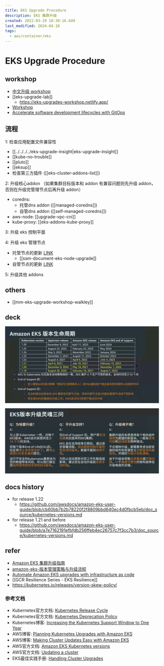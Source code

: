 ```yaml
---
title: EKS Upgrade Procedure
description: EKS 集群升级
created: 2022-03-29 10:30:16.649
last_modified: 2024-04-10
tags:
  - aws/container/eks
---
```


# EKS Upgrade Procedure
## workshop
- [中文升级 workshop](https://catalog.us-east-1.prod.workshops.aws/workshops/2b3af041-8716-4fde-ab3b-408a1036ec7d/zh-CN/30-worker-nodes-upgrade/33-create-new-node-group)
- [[eks-upgrade-lab]]
	- https://eks-upgrades-workshop.netlify.app/
- [Workshop](https://www.eksworkshop.com/intermediate/320_eks_upgrades/) 
- [Accelerate software development lifecycles with GitOps](https://catalog.us-east-1.prod.workshops.aws/workshops/20f7b273-ed55-411f-8c9c-4dc9e5ff8677/en-US)


## 流程 
1: 检查应用配置文件兼容性
- [[../../../../eks-upgrade-insight|eks-upgrade-insight]]
- [[kube-no-trouble]] 
- [[pluto]] 
- [[eksup]] 
- 检查第三方插件 ([[eks-cluster-addons-list]])

2: 升级核心addon （如果集群目标版本和 addon 有兼容问题则先升级 addon，否则在升级完管理节点后再升级 addon）
- coredns: 
	- 托管dns addon ([[managed-coredns]])
	- 自管dns addon ([[self-managed-coredns]])
- aws-node: [[upgrade-vpc-cni]] 
- kube-proxy: [[eks-addons-kube-proxy]]

3: 升级 eks 控制平面

4: 升级 eks 管理节点
- 托管节点的更新 [LINK](https://docs.aws.amazon.com/zh_cn/eks/latest/userguide/update-managed-node-group.html) 
	- [[ssm-document-eks-node-upgrade]] 
- 自管节点的更新 [LINK](https://docs.aws.amazon.com/zh_cn/eks/latest/userguide/update-workers.html) 

5: 升级其他 addons

## others
- [[mm-eks-upgrade-workshop-walkley]]

## deck
![eks-upgrade-procedure-png-1.png](../../git-attachment/eks-upgrade-procedure-png-1.png)

![eks-upgrade-procedure-png-2.png](../../git-attachment/eks-upgrade-procedure-png-2.png)


## docs history
- for release 1.22 
    - https://github.com/awsdocs/amazon-eks-user-guide/blob/cb60bb7b2b78220f2f8809bbd640ec4d0fbcb5eb/doc_source/kubernetes-versions.md
- for release 1.21 and before
    - https://github.com/awsdocs/amazon-eks-user-guide/blob/a7e7162191efbfdb256ffeb4ec26757c7f3cc7b3/doc_source/kubernetes-versions.md


## refer
- [Amazon EKS 集群升级指南](https://aws.amazon.com/cn/blogs/china/amazon-eks-cluster-upgrade-guide/) 
- [amazon-eks-版本管理策略与升级流程](https://aws.amazon.com/cn/blogs/china/amazon-eks-version-management-strategy-and-upgrade-process/) 
- [Automate Amazon EKS upgrades with infrastructure as code](https://aws.amazon.com/blogs/opensource/automate-amazon-eks-upgrades-with-infrastructure-as-code/) 
- [[GCR Resilience Series - EKS Resilience]]
- https://kubernetes.io/releases/version-skew-policy/


### 参考文档
-   Kubernetes官方文档: [Kubernetes Release Cycle](https://github.com/kubernetes/community/blob/master/contributors/devel/sig-release/release.md)
-   Kubernetes官方文档: [Kubernetes Deprecation Policy](https://kubernetes.io/docs/reference/using-api/deprecation-policy/)
-   Kubernetes博客: [Increasing the Kubernetes Support Window to One Year](https://kubernetes.io/blog/2020/08/31/kubernetes-1-19-feature-one-year-support/)
-   AWS博客: [Planning Kubernetes Upgrades with Amazon EKS](https://aws.amazon.com/blogs/containers/planning-kubernetes-upgrades-with-amazon-eks/)
-   AWS博客: [Making Cluster Updates Easy with Amazon EKS](https://aws.amazon.com/blogs/compute/making-cluster-updates-easy-with-amazon-eks/)
-   AWS官方文档: [Amazon EKS Kubernetes versions](https://docs.aws.amazon.com/eks/latest/userguide/kubernetes-versions.html)
-   AWS官方文档: [Updating a cluster](https://docs.aws.amazon.com/eks/latest/userguide/update-cluster.html)
-   EKS最佳实践手册: [Handling Cluster Upgrades](https://aws.github.io/aws-eks-best-practices/reliability/docs/controlplane/#handling-cluster-upgrades)



